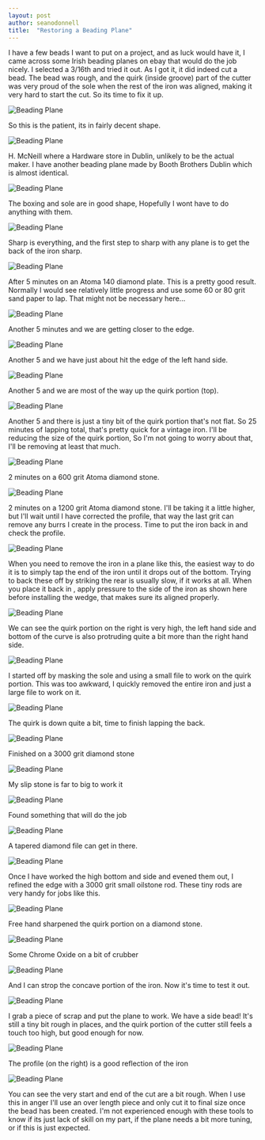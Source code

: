 ```yaml
---
layout: post
author: seanodonnell
title:  "Restoring a Beading Plane"
---
```


I have a few beads I want to put on a project, and as luck would have it, I came across some Irish beading planes on ebay that would do the job nicely. I selected a 3/16th and tried it out. As I got it, it did indeed cut a bead. The bead was rough, and the quirk (inside groove) part of the cutter was very proud of the sole when the rest of the iron was aligned, making it very hard to start the cut. So its time to fix it up.


![Beading Plane](/assets/images/beading/0.jpg)

So this is the patient, its in fairly decent shape.

![Beading Plane](/assets/images/beading/2.jpg)

H. McNeill where a Hardware store in Dublin, unlikely to be the actual maker. I have another beading plane made by Booth Brothers Dublin which is almost identical. 

![Beading Plane](/assets/images/beading/5.jpg)

The boxing and sole are in good shape, Hopefully I wont have to do anything with them.


![Beading Plane](/assets/images/beading/6.jpg)

Sharp is everything, and the first step to sharp with any plane is to get the back of the iron sharp.


![Beading Plane](/assets/images/beading/8.jpg)

After 5 minutes on an Atoma 140 diamond plate. This is a pretty good result. Normally I would see relatively little progress and use some 60 or 80 grit sand paper to lap. That might not be necessary here...


![Beading Plane](/assets/images/beading/9.jpg)

Another 5 minutes and we are getting closer to the edge. 


![Beading Plane](/assets/images/beading/10.jpg)

Another 5 and we have just about hit the edge of the left hand side.


![Beading Plane](/assets/images/beading/11.jpg)

Another 5 and we are most of the way up the quirk portion (top). 

![Beading Plane](/assets/images/beading/12.jpg)

Another 5 and there is just a tiny bit of the quirk portion that's not flat. So 25 minutes of lapping total, that's pretty quick for a vintage iron. I'll be reducing the size of the quirk portion, So I'm not going to worry about that, I'll be removing at least that much. 


![Beading Plane](/assets/images/beading/13.jpg)

2 minutes on a 600 grit Atoma diamond stone.


![Beading Plane](/assets/images/beading/14.jpg)

2 minutes on a 1200 grit Atoma diamond stone. I'll be taking it a little higher, but I'll wait until I have corrected the profile, that way the last grit can remove any burrs I create in the process. Time to put the iron back in and check the profile. 

![Beading Plane](/assets/images/beading/15.jpg)

When you need to remove the iron in a plane like this, the easiest way to do it is to simply tap the end of the iron until it drops out of the bottom. Trying to back these off by striking the rear is usually slow, if it works at all. When you place it back in , apply pressure to the side of the iron as shown here before installing the wedge, that makes sure its aligned properly. 


![Beading Plane](/assets/images/beading/16.jpg)

We can see the quirk portion on the right is very high, the left hand side and bottom of the curve is also protruding quite a bit more than the right hand side.


![Beading Plane](/assets/images/beading/18.jpg)

I started off by masking the sole and using a small file to work on the quirk portion. This was too awkward, I quickly removed the entire iron and just a large file to work on it.

![Beading Plane](/assets/images/beading/19.jpg)

The quirk is down quite a bit, time to finish lapping the back.

![Beading Plane](/assets/images/beading/21.jpg)

Finished on a 3000 grit diamond stone

![Beading Plane](/assets/images/beading/22.jpg)

My slip stone is far to big to work it

![Beading Plane](/assets/images/beading/23.jpg)

Found something that will do the job

![Beading Plane](/assets/images/beading/24.jpg)

A tapered diamond file can get in there.

![Beading Plane](/assets/images/beading/25.jpg)

Once I have worked the high bottom and side and evened them out, I refined the edge with a 3000 grit small oilstone rod. These tiny rods are very handy for jobs like this.

![Beading Plane](/assets/images/beading/26.jpg)

Free hand sharpened the quirk portion on a diamond stone.

![Beading Plane](/assets/images/beading/27.jpg)

Some Chrome Oxide on a bit of crubber

![Beading Plane](/assets/images/beading/28.jpg)

And I can strop the concave portion of the iron. Now it's time to test it out.

![Beading Plane](/assets/images/beading/29.jpg)

I grab a piece of scrap and put the plane to work. We have a side bead! It's still a tiny bit rough in places, and the quirk portion of the cutter still feels a touch too high, but good enough for now.

![Beading Plane](/assets/images/beading/30.jpg)

The profile (on the right) is a good reflection of the iron

![Beading Plane](/assets/images/beading/30.jpg)

You can see the very start and end of the cut are a bit rough. When I use this in anger I'll use an over length piece and only cut it to final size once the bead has been created. I'm not experienced enough with these tools to know if its just lack of skill on my part, if the plane needs a bit more tuning, or if this is just expected.  
